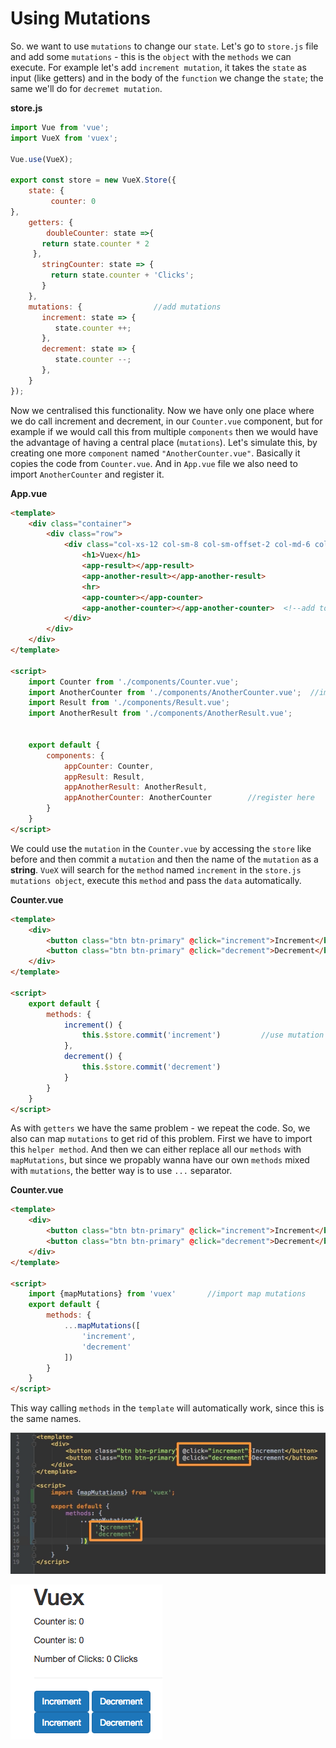 # Using Mutations

So. we want to use `mutations` to change our `state`. Let's go to `store.js` file and add some `mutations` - this is the `object` with the `methods` we can execute. For example let's add `increment mutation`, it takes the `state` as input (like getters) and in the body of the `function` we change the `state`; the same we'll do for `decremet mutation`.  

**store.js**

```js
import Vue from 'vue';          
import VueX from 'vuex';

Vue.use(VueX);  

export const store = new VueX.Store({              
    state: {
         counter: 0           
},
    getters: {                  
        doubleCounter: state =>{
       return state.counter * 2         
     },
       stringCounter: state => {             
         return state.counter + 'Clicks';
       }
    },
    mutations: {                //add mutations 
       increment: state => {
          state.counter ++;
       },
       decrement: state => {
          state.counter --;
       },
    }
});            
```
Now we centralised this functionality. Now we have only one place where we do call increment and decrement, in our `Counter.vue` component, but for example if we would call this from multiple `components` then we would have the advantage of having a central place (`mutations`). Let's simulate this, by creating one more `component` named `"AnotherCounter.vue"`. Basically it copies the code from `Counter.vue`. And in `App.vue` file we also need to import `AnotherCounter` and register it. 

**App.vue**

```html
<template>
    <div class="container">
        <div class="row">
            <div class="col-xs-12 col-sm-8 col-sm-offset-2 col-md-6 col-md-offset-3">
                <h1>Vuex</h1>
                <app-result></app-result>
                <app-another-result></app-another-result>
                <hr>
                <app-counter></app-counter>
                <app-another-counter></app-another-counter>  <!--add to the template-->
            </div>
        </div>
    </div>
</template>

<script>
    import Counter from './components/Counter.vue';
    import AnotherCounter from './components/AnotherCounter.vue';  //import here 
    import Result from './components/Result.vue';
    import AnotherResult from './components/AnotherResult.vue';


    export default {
        components: {
            appCounter: Counter,
            appResult: Result,
            appAnotherResult: AnotherResult,
            appAnotherCounter: AnotherCounter        //register here 
        }
    }
</script>
```
We could use the `mutation` in the `Counter.vue` by accessing the `store` like before and then commit a `mutation` and then the name of the `mutation` as a **string**. `VueX` will search for the `method` named `increment` in the `store.js mutations object`, execute this `method` and pass the `data` automatically. 

**Counter.vue**

```html
<template>
    <div>
        <button class="btn btn-primary" @click="increment">Increment</button>
        <button class="btn btn-primary" @click="decrement">Decrement</button>
    </div>
</template>

<script>
    export default {
        methods: {
            increment() {
                this.$store.commit('increment')         //use mutation here 
            },
            decrement() {
                this.$store.commit('decrement') 
            }
        }
    }
</script>
```

As with `getters` we have the same problem - we repeat the code. So, we also can map `mutations` to get rid of this problem. First we have to import this `helper method`. And then we can either replace all our `methods` with `mapMutations`, but since we propably wanna have our own `methods` mixed with `mutations`, the better way is to use `...` separator.

**Counter.vue**

```html
<template>
    <div>
        <button class="btn btn-primary" @click="increment">Increment</button>
        <button class="btn btn-primary" @click="decrement">Decrement</button>
    </div>
</template>

<script>
    import {mapMutations} from 'vuex'       //import map mutations 
    export default {
        methods: {
            ...mapMutations([
                'increment',
                'decrement'
            ])
        }
    }
</script>
```

This way calling `methods` in the `template` will automatically work, since this is the same names. 

![mutations-use](../mutations-use.png)

![map-mutations](../map-mutations.png)